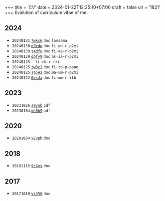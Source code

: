 +++
title = 'CV'
date = 2024-01-22T12:25:10+07:00
draft = false
url = '1821'
+++
Evolution of curriculum vitae of me.
<!--more-->

## 2024
+ `20240131` [`7mkc6`](https://osf.io/7mkc6) `doc` `lamsama`
+ `20240130` [`e9rdn`](https://osf.io/e9rdn) `doc` `fi-wd-r-p2mi`
+ `20240130` [`t4dfu`](https://osf.io/t4dfu) `doc` `fi-ag-r-p2mi`
+ `20240129` [`qbfy9`](https://osf.io/qbfy9) `doc` `as-ia-r-p2mi`
+ `20240125` []() `` `fi-rk-r-rki`
+ `20240125` [`tw3c2`](https://osf.io/tw3c2) `doc` `fi-td-p-ppnn`
+ `20240125` [`sa5e2`](https://osf.io/sa5e2) `doc` `ma-um-r-p2mi`
+ `20240122` [`6es4a`](https://osf.io/6es4a) `doc` `fi-mm-r-itb`


## 2023
+ `20231026` [`s9ynb`](https://osf.io/s9ynb) `pdf`
+ `20230104` [`mh8b9`](https://osf.io/mh8b9) `pdf`


## 2020
+ `20201004` [`x2uph`](https://osf.io/x2uph) `doc`


## 2018
+ `20181115` [`9c6xs`](https://osf.io/9c6xs) `doc`


## 2017
+ `20171010` [`vk356`](https://osf.io/vk356) `doc`
